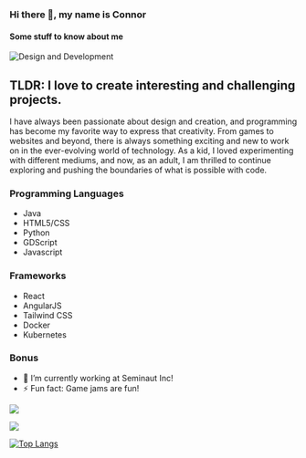 ### Hi there 👋, my name is Connor
#### Some stuff to know about me
![Design and Development](https://libg.s3.us-east-2.amazonaws.com/download/Its-Time-To-Program-Something.jpg)

## TLDR: I love to create interesting and challenging projects.
I have always been passionate about design and creation, and programming has become my favorite way to express that creativity. From games to websites and beyond, there is always something exciting and new to work on in the ever-evolving world of technology. As a kid, I loved experimenting with different mediums, and now, as an adult, I am thrilled to continue exploring and pushing the boundaries of what is possible with code.


### Programming Languages
- Java 
- HTML5/CSS 
- Python 
- GDScript 
- Javascript

### Frameworks
- React 
- AngularJS 
- Tailwind CSS 
- Docker 
- Kubernetes


### Bonus
- 🌱 I’m currently working at Seminaut Inc!
- ⚡ Fun fact: Game jams are fun!


<img
    src="https://github-readme-stats.vercel.app/api?username=jediknight813&show_icons=true&theme=react&&hide_border=true&&PAT_1"
  />

<img
    src="https://github-readme-streak-stats.herokuapp.com/?user=jediknight813&&theme=react&&hide_border=true"
  />

[![Top Langs](https://github-readme-stats.vercel.app/api/top-langs/?username=jediknight813&layout=compact&theme=react&&PAT_1)
](https://github.com/jediknight813/github-readme-stats&theme=react)



